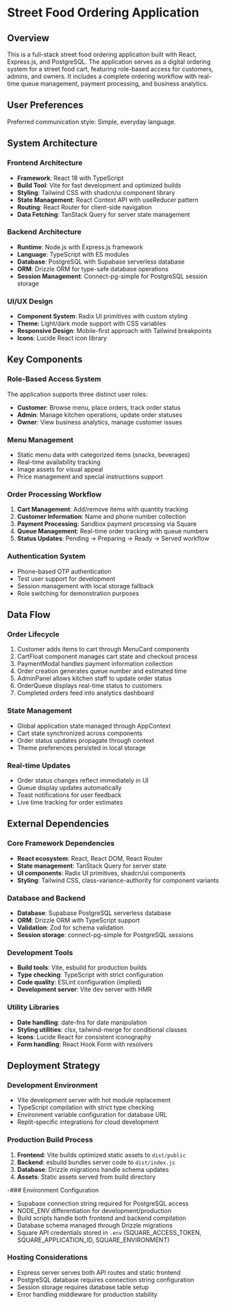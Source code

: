 # Street Food Ordering Application

## Overview

This is a full-stack street food ordering application built with React, Express.js, and PostgreSQL. The application serves as a digital ordering system for a street food cart, featuring role-based access for customers, admins, and owners. It includes a complete ordering workflow with real-time queue management, payment processing, and business analytics.

## User Preferences

Preferred communication style: Simple, everyday language.

## System Architecture

### Frontend Architecture
- **Framework**: React 18 with TypeScript
- **Build Tool**: Vite for fast development and optimized builds
- **Styling**: Tailwind CSS with shadcn/ui component library
- **State Management**: React Context API with useReducer pattern
- **Routing**: React Router for client-side navigation
- **Data Fetching**: TanStack Query for server state management

### Backend Architecture
- **Runtime**: Node.js with Express.js framework
- **Language**: TypeScript with ES modules
 - **Database**: PostgreSQL with Supabase serverless database
- **ORM**: Drizzle ORM for type-safe database operations
- **Session Management**: Connect-pg-simple for PostgreSQL session storage

### UI/UX Design
- **Component System**: Radix UI primitives with custom styling
- **Theme**: Light/dark mode support with CSS variables
- **Responsive Design**: Mobile-first approach with Tailwind breakpoints
- **Icons**: Lucide React icon library

## Key Components

### Role-Based Access System
The application supports three distinct user roles:
- **Customer**: Browse menu, place orders, track order status
- **Admin**: Manage kitchen operations, update order statuses
- **Owner**: View business analytics, manage customer issues

### Menu Management
- Static menu data with categorized items (snacks, beverages)
- Real-time availability tracking
- Image assets for visual appeal
- Price management and special instructions support

### Order Processing Workflow
1. **Cart Management**: Add/remove items with quantity tracking
2. **Customer Information**: Name and phone number collection
3. **Payment Processing**: Sandbox payment processing via Square
4. **Queue Management**: Real-time order tracking with queue numbers
5. **Status Updates**: Pending → Preparing → Ready → Served workflow

### Authentication System
- Phone-based OTP authentication
- Test user support for development
- Session management with local storage fallback
- Role switching for demonstration purposes

## Data Flow

### Order Lifecycle
1. Customer adds items to cart through MenuCard components
2. CartFloat component manages cart state and checkout process
3. PaymentModal handles payment information collection
4. Order creation generates queue number and estimated time
5. AdminPanel allows kitchen staff to update order status
6. OrderQueue displays real-time status to customers
7. Completed orders feed into analytics dashboard

### State Management
- Global application state managed through AppContext
- Cart state synchronized across components
- Order status updates propagate through context
- Theme preferences persisted in local storage

### Real-time Updates
- Order status changes reflect immediately in UI
- Queue display updates automatically
- Toast notifications for user feedback
- Live time tracking for order estimates

## External Dependencies

### Core Framework Dependencies
- **React ecosystem**: React, React DOM, React Router
- **State management**: TanStack Query for server state
- **UI components**: Radix UI primitives, shadcn/ui components
- **Styling**: Tailwind CSS, class-variance-authority for component variants

### Database and Backend
- **Database**: Supabase PostgreSQL serverless database
- **ORM**: Drizzle ORM with TypeScript support
- **Validation**: Zod for schema validation
- **Session storage**: connect-pg-simple for PostgreSQL sessions

### Development Tools
- **Build tools**: Vite, esbuild for production builds
- **Type checking**: TypeScript with strict configuration
- **Code quality**: ESLint configuration (implied)
- **Development server**: Vite dev server with HMR

### Utility Libraries
- **Date handling**: date-fns for date manipulation
- **Styling utilities**: clsx, tailwind-merge for conditional classes
- **Icons**: Lucide React for consistent iconography
- **Form handling**: React Hook Form with resolvers

## Deployment Strategy

### Development Environment
- Vite development server with hot module replacement
- TypeScript compilation with strict type checking
- Environment variable configuration for database URL
- Replit-specific integrations for cloud development

### Production Build Process
1. **Frontend**: Vite builds optimized static assets to `dist/public`
2. **Backend**: esbuild bundles server code to `dist/index.js`
3. **Database**: Drizzle migrations handle schema updates
4. **Assets**: Static assets served from build directory

-### Environment Configuration
- Supabase connection string required for PostgreSQL access
- NODE_ENV differentiation for development/production
- Build scripts handle both frontend and backend compilation
- Database schema managed through Drizzle migrations
- Square API credentials stored in `.env` (SQUARE_ACCESS_TOKEN, SQUARE_APPLICATION_ID, SQUARE_ENVIRONMENT)

### Hosting Considerations
- Express server serves both API routes and static frontend
- PostgreSQL database requires connection string configuration
- Session storage requires database table setup
- Error handling middleware for production stability